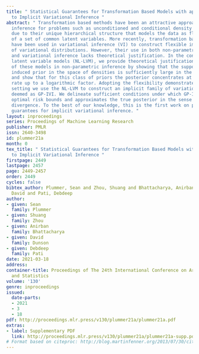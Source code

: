 ```yaml
---
title: " Statistical Guarantees for Transformation Based Models with applications
  to Implicit Variational Inference "
abstract: " Transformation based methods have been an attractive approach in non-parametric
  inference for problems such as unconditioned and conditional density estimation
  due to their unique hierarchical structure that models the data as flexible transformation
  of a set of common latent variables. More recently, transformation based models
  have been used in variational inference (VI) to construct flexible implicit families
  of variational distributions. However, their use in both non-parametric inference
  and variational inference lacks theoretical justification. In the context of non-linear
  latent variable models (NL-LVM), we provide theoretical justification for the use
  of these models in non-parametric inference by showing that the support of the transformation
  induced prior in the space of densities is sufficiently large in the $L_1$ sense
  and show that for this class of priors the posterior concentrates at the optimal
  rate up to a logarithmic factor. Adopting the flexibility demonstrated in the non-parametric
  setting we use the NL-LVM to construct an implicit family of variational distributions,
  deemed as GP-IVI. We delineate sufficient conditions under which GP-IVI achieves
  optimal risk bounds and approximates the true posterior in the sense of the Kullback-Leibler
  divergence. To the best of our knowledge, this is the first work on providing theoretical
  guarantees for implicit variational inference. "
layout: inproceedings
series: Proceedings of Machine Learning Research
publisher: PMLR
issn: 2640-3498
id: plummer21a
month: 0
tex_title: " Statistical Guarantees for Transformation Based Models with applications
  to Implicit Variational Inference "
firstpage: 2449
lastpage: 2457
page: 2449-2457
order: 2449
cycles: false
bibtex_author: Plummer, Sean and Zhou, Shuang and Bhattacharya, Anirban and Dunson,
  David and Pati, Debdeep
author:
- given: Sean
  family: Plummer
- given: Shuang
  family: Zhou
- given: Anirban
  family: Bhattacharya
- given: David
  family: Dunson
- given: Debdeep
  family: Pati
date: 2021-03-18
address:
container-title: Proceedings of The 24th International Conference on Artificial Intelligence
  and Statistics
volume: '130'
genre: inproceedings
issued:
  date-parts:
  - 2021
  - 3
  - 18
pdf: http://proceedings.mlr.press/v130/plummer21a/plummer21a.pdf
extras:
- label: Supplementary PDF
  link: http://proceedings.mlr.press/v130/plummer21a/plummer21a-supp.pdf
# Format based on citeproc: http://blog.martinfenner.org/2013/07/30/citeproc-yaml-for-bibliographies/
---
```

